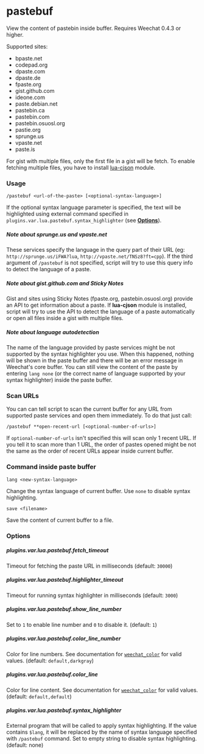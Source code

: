 # pastebuf

View the content of pastebin inside buffer. Requires Weechat 0.4.3 or higher.

Supported sites:

- bpaste.net
- codepad.org
- dpaste.com
- dpaste.de
- fpaste.org
- gist.github.com
- ideone.com
- paste.debian.net
- pastebin.ca
- pastebin.com
- pastebin.osuosl.org
- pastie.org
- sprunge.us
- vpaste.net
- paste.is

For gist with multiple files, only the first file in a gist will be fetch. To
enable fetching multiple files, you have to install [lua-cjson][] module.

[lua-cjson]: https://github.com/mpx/lua-cjson

### Usage

    /pastebuf <url-of-the-paste> [<optional-syntax-language>]

If the optional syntax language parameter is specified, the text will be
highlighted using external command specified in
`plugins.var.lua.pastebuf.syntax_highlighter` (see [**Options**](#options)).

##### Note about sprunge.us and vpaste.net

These services specify the language in the query part of their URL (eg:
`http://sprunge.us/iFWA?lua`, `http://vpaste.net/TNSz8?ft=cpp`). If the third
argument of `/pastebuf` is not specified, script will try to use this query info
to detect the language of a paste.

##### Note about gist.github.com and Sticky Notes

Gist and sites using Sticky Notes (fpaste.org, pastebin.osuosl.org) provide an
API to get information about a paste. If **lua-cjson** module is installed,
script will try to use the API to detect the language of a paste automatically
or open all files inside a gist with multiple files.

##### Note about language autodetection

The name of the language provided by paste services might be not supported by the
syntax highlighter you use. When this happened, nothing will be shown in the
paste buffer and there will be an error message in Weechat's core buffer. You
can still view the content of the paste by entering `lang none` (or the correct
name of language supported by your syntax highlighter) inside the paste buffer.

### Scan URLs

You can can tell script to scan the current buffer for any URL from supported
paste services and open them immediately. To do that just call:

    /pastebuf **open-recent-url [<optional-number-of-urls>]

If `optional-number-of-urls` isn't specified this will scan only 1 recent URL.
If you tell it to scan more than 1 URL, the order of pastes opened might be not
the same as the order of recent URLs appear inside current buffer.

### Command inside paste buffer

    lang <new-syntax-language>

Change the syntax language of current buffer. Use `none` to disable syntax
highlighting.

    save <filename>

Save the content of current buffer to a file.


### Options

##### plugins.var.lua.pastebuf.fetch_timeout

Timeout for fetching the paste URL in milliseconds (default: `30000`)

##### plugins.var.lua.pastebuf.highlighter_timeout

Timeout for running syntax highlighter in milliseconds (default: `3000`)

##### plugins.var.lua.pastebuf.show_line_number

Set to `1` to enable line number and `0` to disable it. (default: `1`)

##### plugins.var.lua.pastebuf.color_line_number

Color for line numbers. See documentation for [`weechat_color`][color info] for
valid values. (default: `default,darkgray`)

##### plugins.var.lua.pastebuf.color_line

Color for line content. See documentation for [`weechat_color`][color info] for
valid values. (default: `default,default`)

##### plugins.var.lua.pastebuf.syntax_highlighter

External program that will be called to apply syntax highlighting. If the value
contains `$lang`, it will be replaced by the name of syntax language specified
with `/pastebuf` command. Set to empty string to disable syntax highlighting.
(default: none)


[color info]:
http://weechat.org/files/doc/devel/weechat_plugin_api.en.html#_weechat_color


